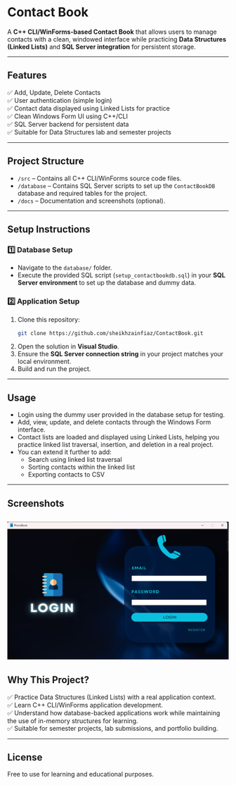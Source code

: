 # Contact Book

A **C++ CLI/WinForms-based Contact Book** that allows users to manage contacts with a clean, windowed interface while practicing **Data Structures (Linked Lists)** and **SQL Server integration** for persistent storage.

---

## Features

✅ Add, Update, Delete Contacts  
✅ User authentication (simple login)  
✅ Contact data displayed using Linked Lists for practice  
✅ Clean Windows Form UI using C++/CLI  
✅ SQL Server backend for persistent data  
✅ Suitable for Data Structures lab and semester projects

---

## Project Structure

- `/src` – Contains all C++ CLI/WinForms source code files.
- `/database` – Contains SQL Server scripts to set up the `ContactBookDB` database and required tables for the project.
- `/docs` – Documentation and screenshots (optional).

---

## Setup Instructions

### 1️⃣ Database Setup
- Navigate to the `database/` folder.
- Execute the provided SQL script (`setup_contactbookdb.sql`) in your **SQL Server environment** to set up the database and dummy data.

### 2️⃣ Application Setup

1. Clone this repository:
   ```bash
   git clone https://github.com/sheikhzainfiaz/ContactBook.git
   ```
2. Open the solution in **Visual Studio**.
3. Ensure the **SQL Server connection string** in your project matches your local environment.
4. Build and run the project.

---

## Usage

- Login using the dummy user provided in the database setup for testing.
- Add, view, update, and delete contacts through the Windows Form interface.
- Contact lists are loaded and displayed using Linked Lists, helping you practice linked list traversal, insertion, and deletion in a real project.
- You can extend it further to add:
  - Search using linked list traversal
  - Sorting contacts within the linked list
  - Exporting contacts to CSV

---

## Screenshots


![alt text](https://github.com/sheikhzainfiaz/ContactBook/blob/9506e1335f28c1cc3532bbdc741bfa9731f97792/Screenshot%202025-07-21%20173941.png)
---

## Why This Project?

✅ Practice Data Structures (Linked Lists) with a real application context.  
✅ Learn C++ CLI/WinForms application development.  
✅ Understand how database-backed applications work while maintaining the use of in-memory structures for learning.  
✅ Suitable for semester projects, lab submissions, and portfolio building.

---



## License

Free to use for learning and educational purposes.

